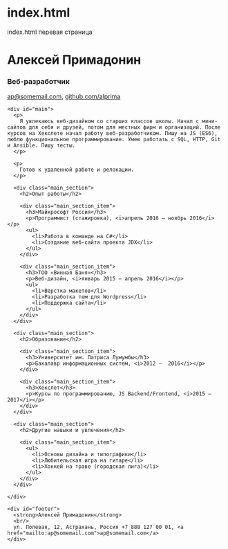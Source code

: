 # index.html
index.html перевая страница
<!-- BEGIN -->
<!DOCTYPE html>
<html>

  <head>
    <meta charset="UTF-8">
    <link rel="stylesheet" type="text/css" href="style.css">
    <title>Резюме Алексей Примадонин</title>
  </head>

  <body>
    <div id="header">
      <h1>Алексей Примадонин</h1>
      <h3>Веб-разработчик</h3>
      <p>
        <a href="mailto:ap@somemail.com">ap@somemail.com</a>,
        <a href="https://github.com/alprima">github.com/alprima</a>
      </p>
    </div>

    <div id="main">
      <p>
        Я увлекаюсь веб-дизайном со старших классов школы. Начал с мини-сайтов для себя и друзей, потом для местных фирм и организаций. После курсов на Хекслете начал работу веб-разработчиком. Пишу на JS (ES6), люблю функциональное программирование. Умею работать с SQL, HTTP, Git и Ansible. Пишу тесты.
      </p>

      <p>
        Готов к удаленной работе и релокации.
      </p>

      <div class="main_section">
        <h2>Опыт работы</h2>

        <div class="main_section_item">
          <h3>Майкрософт Россия</h3>
          <p>Программист (стажировка), <i>апрель 2016 — ноябрь 2016</i></p>
          <ul>
            <li>Работа в команде на C#</li>
            <li>Создание веб-сайта проекта JDX</li>
          </ul>
        </div>

        <div class="main_section_item">
          <h3>TOO «Винная Баня»</h3>
          <p>Веб-дизайн, <i>январь 2015 — апрель 2016</i></p>
          <ul>
            <li>Верстка макетов</li>
            <li>Разработка тем для Wordpress</li>
            <li>Поддержка сайта</li>
          </ul>
        </div>
      </div>

      <div class="main_section">
        <h2>Образование</h2>

        <div class="main_section_item">
          <h3>Университет им. Патриса Лумумбы</h3>
          <p>Бакалавр информационных систем, <i>2012 —  2016</i></p>
        </div>

        <div class="main_section_item">
          <h3>Хекслет</h3>
          <p>Курсы по программированию, JS Backend/Frontend, <i>2015 — 2017</i></p>
        </div>
      </div>

      <div class="main_section">
        <h2>Другие навыки и увлечения</h2>

        <div class="main_section_item">
          <ul>
            <li>Основы дизайна и типографики</li>
            <li>Любительская игра на гитаре</li>
            <li>Хоккей на траве (городская лига)</li>
          </ul>
        </div>
      </div>

    </div>

    <div id="footer">
      <strong>Алексей Примадонин</strong>
      <br/>
      ул. Полевая, 12, Астрахань, Россия +7 888 127 00 01, <a href="mailto:ap@somemail.com">ap@somemail.com</a>
    </div>

  </body>
</html>
<!-- END -->
